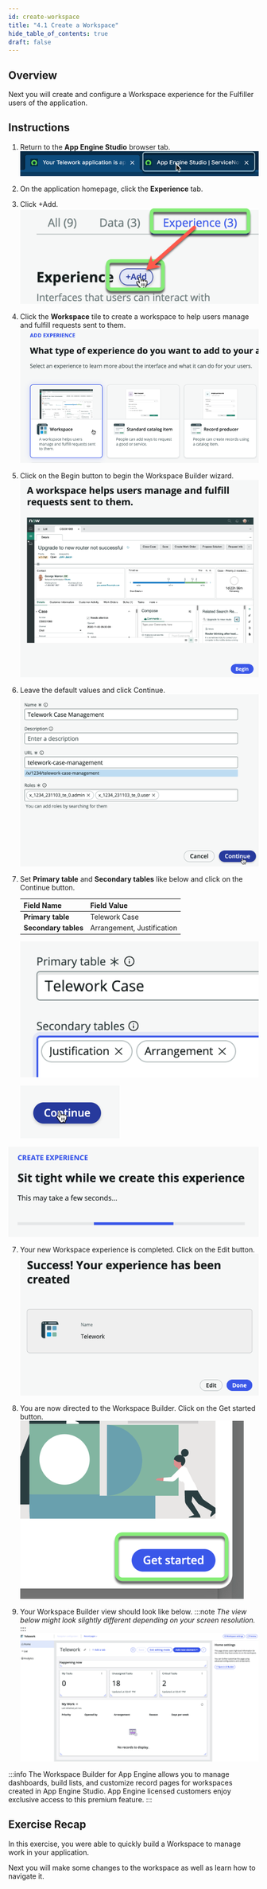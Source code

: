 ```yaml
---
id: create-workspace
title: "4.1 Create a Workspace"
hide_table_of_contents: true
draft: false
---
```


## Overview 

Next you will create and configure a Workspace experience for the Fulfiller users of the application. 

## Instructions
1. Return to the **App Engine Studio** browser tab.
![](../images/2023-11-03-21-19-52.png)


2. On the application homepage, click the **Experience** tab.


3. Click <span className="button-tan-blue">+Add</span>.
![](../images/2023-11-03-21-23-24.png)


4. Click the **Workspace** tile to create a workspace to help users manage and fulfill requests sent to them.
![](../images/2023-10-04-15-36-18.png)


5. Click on the <span className="button-purple">Begin</span> button to begin the Workspace Builder wizard.
![](../images/2023-10-04-15-36-36.png)


6. Leave the default values and click <span className="button-purple">Continue</span>.
![](../images/2023-11-03-21-26-20.png)


5. Set **Primary table** and **Secondary tables** like below and click on the <span className="button-purple">Continue</span> button.

    |**Field Name**           | **Field Value**
    |---------------------| --------------
    | **Primary table**    | Telework Case
    | **Secondary tables** | Arrangement, Justification

    ![](../images/2023-11-05-07-51-48.png)

    ![](../images/2023-11-03-21-28-02.png)

![](../images/2023-10-04-15-46-19.png)


7. Your new Workspace experience is completed.  Click on the <span className="button-tan-blue">Edit</span> button.
![](../images/2023-10-04-15-46-36.png)


8. You are now directed to the Workspace Builder. Click on the <span className="button-purple">Get started</span> button.
![](../images/2023-11-03-21-29-22.png)


9. Your Workspace Builder view should look like below. 
:::note
_The view below might look slightly different depending on your screen resolution._
:::
![](../images/2023-10-04-15-47-46.png)


:::info
The Workspace Builder for App Engine allows you to manage dashboards, build lists, and customize record pages for workspaces created in App Engine Studio. App Engine licensed customers enjoy exclusive access to this premium feature.
:::

## Exercise Recap

In this exercise, you were able to quickly build a Workspace to manage work in your application. 

Next you will make some changes to the workspace as well as learn how to navigate it. 
